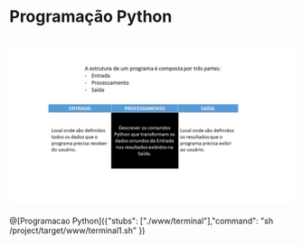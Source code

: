# Programação Python
![programa](/imagens/programacao.gif)
---------------

@[Programacao Python]({"stubs": ["./www/terminal"],"command": "sh /project/target/www/terminal1.sh" })
